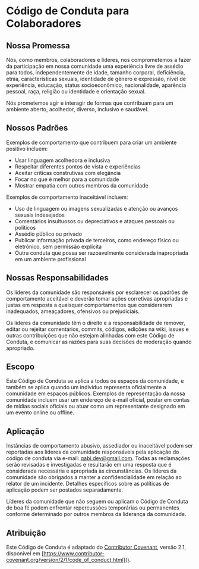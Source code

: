 # Código de Conduta para Colaboradores

## Nossa Promessa

Nós, como membros, colaboradores e líderes, nos comprometemos a fazer da participação em nossa comunidade uma experiência livre de assédio para todos, independentemente de idade, tamanho corporal, deficiência, etnia, características sexuais, identidade de gênero e expressão, nível de experiência, educação, status socioeconômico, nacionalidade, aparência pessoal, raça, religião ou identidade e orientação sexual.

Nós prometemos agir e interagir de formas que contribuam para um ambiente aberto, acolhedor, diverso, inclusivo e saudável.

## Nossos Padrões

Exemplos de comportamento que contribuem para criar um ambiente positivo incluem:

* Usar linguagem acolhedora e inclusiva
* Respeitar diferentes pontos de vista e experiências
* Aceitar críticas construtivas com elegância
* Focar no que é melhor para a comunidade
* Mostrar empatia com outros membros da comunidade

Exemplos de comportamento inaceitável incluem:

* Uso de linguagem ou imagens sexualizadas e atenção ou avanços sexuais indesejados
* Comentários insultuosos ou depreciativos e ataques pessoais ou políticos
* Assédio público ou privado
* Publicar informação privada de terceiros, como endereço físico ou eletrônico, sem permissão explícita
* Outra conduta que possa ser razoavelmente considerada inapropriada em um ambiente profissional

## Nossas Responsabilidades

Os líderes da comunidade são responsáveis por esclarecer os padrões de comportamento aceitável e deverão tomar ações corretivas apropriadas e justas em resposta a quaisquer comportamentos que considerarem inadequados, ameaçadores, ofensivos ou prejudiciais.

Os líderes da comunidade têm o direito e a responsabilidade de remover, editar ou rejeitar comentários, commits, códigos, edições na wiki, issues e outras contribuições que não estejam alinhadas com este Código de Conduta, e comunicar as razões para suas decisões de moderação quando apropriado.

## Escopo

Este Código de Conduta se aplica a todos os espaços da comunidade, e também se aplica quando um indivíduo representa oficialmente a comunidade em espaços públicos. Exemplos de representação da nossa comunidade incluem usar um endereço de e-mail oficial, postar em contas de mídias sociais oficiais ou atuar como um representante designado em um evento online ou offline.

## Aplicação

Instâncias de comportamento abusivo, assediador ou inaceitável podem ser reportadas aos líderes da comunidade responsáveis pela aplicação do código de conduta via e-mail: [qabi.dev@gmail.com](qabi.dev@gmail.com). Todas as reclamações serão revisadas e investigadas e resultarão em uma resposta que é considerada necessária e apropriada às circunstâncias. Os líderes da comunidade são obrigados a manter a confidencialidade em relação ao relator de um incidente. Detalhes específicos sobre as políticas de aplicação podem ser postados separadamente.

Líderes da comunidade que não seguem ou aplicam o Código de Conduta de boa fé podem enfrentar repercussões temporárias ou permanentes conforme determinado por outros membros da liderança da comunidade.

## Atribuição

Este Código de Conduta é adaptado do [Contributor Covenant](https://www.contributor-covenant.org), versão 2.1, disponível em [https://www.contributor-covenant.org/version/2/1/code_of_conduct.html]().
